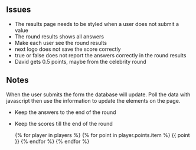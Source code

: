 ## Issues
- The results page needs to be styled when a user does not submit a value
- The round results shows all answers
- Make each user see the round results
- next logo does not save the score correctly
- true or false does not report the answers correctly in the round results
- David gets 0.5 points, maybe from the celebrity round

## Notes

When the user submits the form the database will update.
Poll the data with javascript then use the information to update the elements on the page.

- Keep the answers to the end of the round
- Keep the scores till the end of the round


    {% for player in players %}
        {% for point in player.points.item %}
            {{ point }}
        {% endfor %}
    {% endfor %}